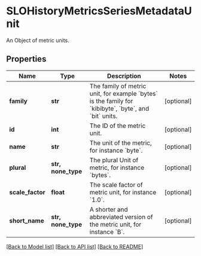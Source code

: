 # SLOHistoryMetricsSeriesMetadataUnit

An Object of metric units.
## Properties
Name | Type | Description | Notes
------------ | ------------- | ------------- | -------------
**family** | **str** | The family of metric unit, for example &#x60;bytes&#x60; is the family for &#x60;kibibyte&#x60;, &#x60;byte&#x60;, and &#x60;bit&#x60; units. | [optional] 
**id** | **int** | The ID of the metric unit. | [optional] 
**name** | **str** | The unit of the metric, for instance &#x60;byte&#x60;. | [optional] 
**plural** | **str, none_type** | The plural Unit of metric, for instance &#x60;bytes&#x60;. | [optional] 
**scale_factor** | **float** | The scale factor of metric unit, for instance &#x60;1.0&#x60;. | [optional] 
**short_name** | **str, none_type** | A shorter and abbreviated version of the metric unit, for instance &#x60;B&#x60;. | [optional] 

[[Back to Model list]](README.md#documentation-for-models) [[Back to API list]](README.md#documentation-for-api-endpoints) [[Back to README]](README.md)


